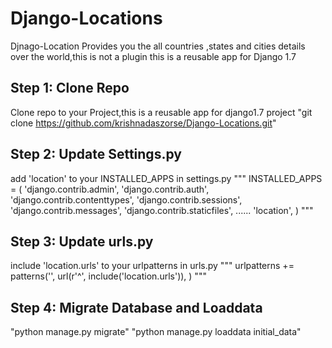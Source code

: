 Django-Locations
================
Djnago-Location Provides you the all countries ,states and cities details over the world,this is not a plugin this is a reusable app for Django 1.7

Step 1: Clone Repo
------------------
Clone repo to your Project,this is a reusable app for django1.7 project
"git clone https://github.com/krishnadaszorse/Django-Locations.git"


Step 2: Update Settings.py
------------------
add 'location' to your INSTALLED_APPS in settings.py
"""
INSTALLED_APPS = (
    'django.contrib.admin',
    'django.contrib.auth',
    'django.contrib.contenttypes',
    'django.contrib.sessions',
    'django.contrib.messages',
    'django.contrib.staticfiles',
    ......
    'location',
)
"""

Step 3: Update urls.py
------------------
include 'location.urls' to your urlpatterns in urls.py
"""
urlpatterns += patterns('',
    url(r'^', include('location.urls')),
)
"""

Step 4: Migrate Database and Loaddata
------------------
"python manage.py migrate"
"python manage.py loaddata initial_data"